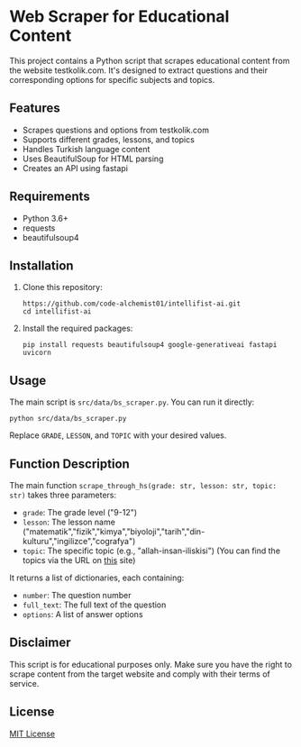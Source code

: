 # Web Scraper for Educational Content

This project contains a Python script that scrapes educational content from the website testkolik.com. It's designed to extract questions and their corresponding options for specific subjects and topics.

## Features

- Scrapes questions and options from testkolik.com
- Supports different grades, lessons, and topics
- Handles Turkish language content
- Uses BeautifulSoup for HTML parsing
- Creates an API using fastapi

## Requirements

- Python 3.6+
- requests
- beautifulsoup4

## Installation

1. Clone this repository:
   ```
   https://github.com/code-alchemist01/intellifist-ai.git
   cd intellifist-ai
   ```

2. Install the required packages:
   ```
   pip install requests beautifulsoup4 google-generativeai fastapi uvicorn
   ```

  

## Usage

The main script is `src/data/bs_scraper.py`. You can run it directly:
```
python src/data/bs_scraper.py
```

Replace `GRADE`, `LESSON`, and `TOPIC` with your desired values.

## Function Description

The main function `scrape_through_hs(grade: str, lesson: str, topic: str)` takes three parameters:

- `grade`: The grade level ("9-12")
- `lesson`: The lesson name ("matematik","fizik","kimya","biyoloji","tarih","din-kulturu","ingilizce","cografya")
- `topic`: The specific topic (e.g., "allah-insan-iliskisi") (You can find the topics via the URL on [this](https://www.testkolik.com/) site)

It returns a list of dictionaries, each containing:
- `number`: The question number
- `full_text`: The full text of the question
- `options`: A list of answer options

## Disclaimer

This script is for educational purposes only. Make sure you have the right to scrape content from the target website and comply with their terms of service.

## License

[MIT License](https://opensource.org/licenses/MIT)
